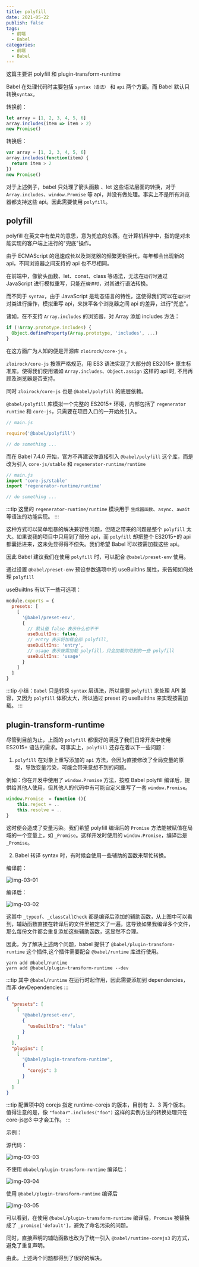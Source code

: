 ```yaml
---
title: polyfill
date: 2021-05-22
publish: false
tags:
  - 前端
  - Babel
categories:
  - 前端
  - Babel
---
```


这篇主要讲 polyfill 和 plugin-transform-runtime

Babel 在处理代码时主要包括 `syntax（语法）` 和 `api` 两个方面。而 Babel 默认只转换`syntax`。

转换前：

```js
let array = [1, 2, 3, 4, 5, 6]
array.includes(item => item > 2)
new Promise()
```

转换后：

```js
var array = [1, 2, 3, 4, 5, 6]
array.includes(function(item) {
  return item > 2
})
new Promise()
```

对于上述例子，babel 只处理了箭头函数 、let 这些语法层面的转换，对于 `Array.includes`、`window.Promise` 等 api，并没有做处理。事实上不是所有浏览器都支持这些 api。因此需要使用 `polyfill`。

## polyfill

polyfill 在英文中有垫片的意思，意为兜底的东西。在计算机科学中，指的是对未能实现的客户端上进行的"兜底"操作。

由于 ECMAScript 的迅速成长以及浏览器的频繁更新换代，每年都会出现新的 api，不同浏览器之间支持的 api 也不尽相同。

在前端中，像箭头函数、let、const、class 等语法，无法在`运行时`通过 JavaScript 进行模拟重写，只能在`编译时`，对其进行语法转换。

而不同于 `syntax`，由于 JavaScript 是动态语言的特性，这使得我们可以在`运行时`对类进行操作，模拟重写 api，来抹平各个浏览器之间 api 的差异，进行"兜底"。

诸如，在不支持 `Array.includes` 的浏览器，对 Array 添加 includes 方法：

```js
if (!Array.prototype.includes) {
  Object.defineProperty(Array.prototype, 'includes', ...)
}
```

在这方面广为人知的便是开源库 `zloirock/core-js` 。

`zloirock/core-js` 按照严格规范，用 ES3 语法实现了大部分的 ES2015+ 原生标准库。使得我们使用诸如 `Array.includes`、`Object.assign` 这样的 api 时, 不用再顾及浏览器是否支持。

同时 `zloirock/core-js` 也是 `@babel/polyfill` 的底层依赖。

`@babel/polyfill` 库模拟一个完整的 ES2015+ 环境，内部包括了 `regenerator runtime` 和 `core-js`，只需要在项目入口的一开始处引入。

```js
// main.js

require('@babel/polyfill')

// do something ...
```

而在 Babel 7.4.0 开始，官方不再建议你直接引入 `@babel/polyfill` 这个库，而是改为引入 `core-js/stable` 和 `regenerator-runtime/runtime`

```js
// main.js
import 'core-js/stable'
import 'regenerator-runtime/runtime'

// do something ...
```

:::tip
这里的 `regenerator-runtime/runtime` 模块用于 `生成器函数`、`async`、`await`等语法的功能实现。
:::

这种方式可以简单粗暴的解决兼容性问题，但随之带来的问题是整个 `polyfill` 太大。如果说我的项目中只用到了部分 api，而 `polyfill` 却把整个 ES2015+的 api 都囊括进来，这未免显得得不偿失。我们希望 Babel 可以按需加载这些 api。

因此 Babel 建议我们在使用 `polyfill` 时，可以配合 `@babel/preset-env` 使用。

通过设置 `@babel/preset-env` 预设参数选项中的 useBuiltIns 属性，来告知如何处理 `polyfill`

useBuiltIns 有以下一些可选项：

```js
module.exports = {
  presets: [
    [
      '@babel/preset-env',
      {
        // 默认值 false 表示什么也不干
        useBuiltIns: false,
        // entry 表示将加载全部 polyfill,
        useBuiltIns: 'entry',
        // usage 表示按需加载 polyfill，只会加载你用到的一些 polyfill
        useBuiltIns: 'usage'
      }
    ]
  ]
}
```

:::tip
小结：`Babel` 只是转换 `syntax` 层语法，所以需要 `polyfill` 来处理 API 兼容，又因为 `polyfill` 体积太大，所以通过 preset 的 useBuiltIns 来实现按需加载。
:::

## plugin-transform-runtime

尽管到目前为止，上面的 `polyfill` 都很好的满足了我们日常开发中使用 ES2015+ 语法的需求。可事实上，`polyfill` 还存在着以下一些问题：

1. `polyfill` 在对象上重写添加的 `api` 方法，会因为直接修改了全局变量的原型，导致变量污染，可能会带来意想不到的问题。

例如：你在开发中使用了 `window.Promise` 方法，按照 Babel polyfill 编译后，提供给其他人使用，但其他人的代码中有可能自定义重写了一套 `window.Promise`。

```js
window.Promise  = function (){
    this.reject = ..
    this.resolve = ..
}
```

这时便会造成了变量污染。我们希望 polyfill 编译后的 `Promise` 方法能被赋值在局域的一个变量上，如 `_Promise`。这样开发时使用的 `window.Promise`，编译后是 `_Promise`。

2. Babel 转译 syntax 时，有时候会使用一些辅助的函数来帮忙转换。

编译前：

![img-03-01](./assets/image/img-03-01.jpg)

编译后：

![img-03-02](./assets/image/img-03-02.jpg)

这其中 `_typeof`、`_classCallCheck` 都是编译后添加的辅助函数，从上图中可以看到，辅助函数直接在转译后的文件里被定义了一遍，这导致如果我编译多个文件，那么每份文件都会重复添加这些辅助函数，这显然不合理。

因此，为了解决上述两个问题，babel 提供了 `@babel/plugin-transform-runtime` 这个插件,这个插件需要配合 `@babel/runtime` 库进行使用。

```
yarn add @babel/runtime
yarn add @babel/plugin-transform-runtime --dev
```

:::tip
其中 `@babel/runtime` 在运行时起作用，因此需要添加到 dependencies，而非 devDependencies
:::

```json
{
  "presets": [
    [
      "@babel/preset-env",
      {
        "useBuiltIns": "false"
      }
    ]
  ],
  "plugins": [
    [
      "@babel/plugin-transform-runtime",
      {
        "corejs": 3
      }
    ]
  ]
}
```

:::tip
配置项中的 corejs 指定 runtime-corejs 的版本，目前有 2、3 两个版本。值得注意的是，像 `"foobar".includes("foo")` 这样的实例方法的转换处理只在 core-js@3 中才会工作。
:::

示例：

源代码：

![img-03-03](./assets/image/img-03-03.jpg)

不使用 `@babel/plugin-transform-runtime` 编译后：

![img-03-04](./assets/image/img-03-04.jpg)

使用 `@babel/plugin-transform-runtime` 编译后

![img-03-05](./assets/image/img-03-05.jpg)

可以看到，在使用 `@babel/plugin-transform-runtime` 编译后，`Promise` 被替换成了 `_promise['default']`，避免了命名污染的问题。

同时，直接声明的辅助函数也改为了统一引入 `@babel/runtime-corejs3` 的方式，避免了重复声明。

由此，上述两个问题都得到了很好的解决。
